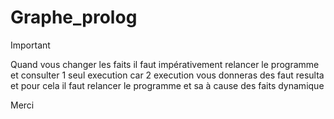 # Graphe_prolog

Important 

Quand vous changer les faits il faut impérativement relancer le programme et consulter 
1 seul execution car 2 execution vous donneras des faut resulta 
et pour cela il faut relancer le programme
et sa à cause des faits dynamique 

Merci

